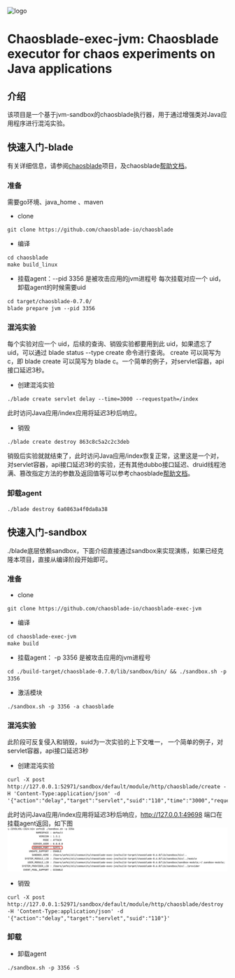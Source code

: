 ![logo](https://chaosblade.oss-cn-hangzhou.aliyuncs.com/doc/image/chaosblade-logo.png)

# Chaosblade-exec-jvm: Chaosblade executor for chaos experiments on Java applications
## 介绍
该项目是一个基于jvm-sandbox的chaosblade执行器，用于通过增强类对Java应用程序进行混沌实验。

## 快速入门-blade
有关详细信息，请参阅[chaosblade](https://github.com/chaosblade-io/chaosblade)项目，及chaosblade[帮助文档](https://chaosblade-io.gitbook.io/chaosblade-help-zh-cn/blade-prepare-jvm)。
### 准备
需要go环境、java_home 、maven
- clone 
````shell script
git clone https://github.com/chaosblade-io/chaosblade
````
- 编译
````shell script
cd chaosblade
make build_linux
````

- 挂载agent：--pid 3356 是被攻击应用的jvm进程号
每次挂载对应一个 uid，卸载agent的时候需要uid
````shell script
cd target/chaosblade-0.7.0/
blade prepare jvm --pid 3356
````
### 混沌实验
每个实验对应一个 uid，后续的查询、销毁实验都要用到此 uid，如果遗忘了 uid，可以通过 blade status --type create 命令进行查询。 create 可以简写为 c，即 blade create 可以简写为 blade c。一个简单的例子，对servlet容器，api接口延迟3秒。

- 创建混沌实验
````shell script
./blade create servlet delay --time=3000 --requestpath=/index
````
此时访问Java应用/index应用将延迟3秒后响应。
- 销毁
````shell script
./blade create destroy 863c8c5a2c2c3deb
````
销毁后实验就就结束了，此时访问Java应用/index恢复正常，这里这是一个对，对servlet容器，api接口延迟3秒的实验，还有其他dubbo接口延迟、druid线程池满、篡改指定方法的参数及返回值等可以参考chaosblade[帮助文档](https://chaosblade-io.gitbook.io/chaosblade-help-zh-cn/blade-prepare-jvm)。
### 卸载agent
````shell script
./blade destroy 6a0863a4f0da8a38
````

## 快速入门-sandbox
./blade底层依赖sandbox，下面介绍直接通过sandbox来实现演练，如果已经克隆本项目，直接从编译阶段开始即可。
### 准备
- clone
````shell script
git clone https://github.com/chaosblade-io/chaosblade-exec-jvm
````
- 编译
````shell script
cd chaosblade-exec-jvm
make build
````
- 挂载agent： -p 3356 是被攻击应用的jvm进程号
````shell script
cd ./build-target/chaosblade-0.7.0/lib/sandbox/bin/ && ./sandbox.sh -p 3356
````
- 激活模块
````shell script
./sandbox.sh -p 3356 -a chaosblade
````
### 混沌实验
此阶段可反复侵入和销毁，suid为一次实验的上下文唯一， 一个简单的例子，对servlet容器，api接口延迟3秒

- 创建混沌实验
````shell script
curl -X post http://127.0.0.1:52971/sandbox/default/module/http/chaosblade/create -H 'Content-Type:application/json' -d '{"action":"delay","target":"servlet","suid":"110","time":"3000","requestpath":"/hello"}'
````
此时访问Java应用/index应用将延迟3秒后响应，http://127.0.0.1:49698 端口在挂载agent返回，如下图
![端口](../images/sandbox-server-port.png)

- 销毁
````shell script
curl -X post http://127.0.0.1:52971/sandbox/default/module/http/chaosblade/destroy -H 'Content-Type:application/json' -d '{"action":"delay","target":"servlet","suid":"110"}'
````
### 卸载
- 卸载agent
````shell script
./sandbox.sh -p 3356 -S
````